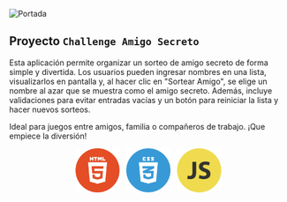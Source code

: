 ﻿![Portada](./images/Portada.png)

## Proyecto `Challenge Amigo Secreto`

Esta aplicación permite organizar un sorteo de amigo secreto de forma simple y divertida. Los usuarios pueden ingresar nombres en una lista, visualizarlos en pantalla y, al hacer clic en "Sortear Amigo", se elige un nombre al azar que se muestra como el amigo secreto. Además, incluye validaciones para evitar entradas vacías y un botón para reiniciar la lista y hacer nuevos sorteos.

Ideal para juegos entre amigos, familia o compañeros de trabajo. ¡Que empiece la diversión!

<p align="center">
    <img src=./images/Html.png alt=HTML5_Logo width="80" height="80" style="margin-bottom: 5px;"/>
    &nbsp;
    <img src=./images/Css.png alt=CSS3_Logo width="80" height="80" style="margin-bottom: 5px;"/>
    &nbsp;
    <img src=./images/Javascript.png alt=JavaScript_Logo width="80" height="80" style="margin-bottom: 5px;"/>
</p>
